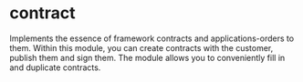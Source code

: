 # contract

Implements the essence of framework contracts and applications-orders to them.
Within this module, you can create contracts with the customer, publish them and sign them. 
The module allows you to conveniently fill in and duplicate contracts.

